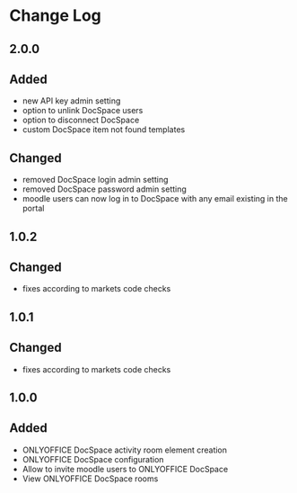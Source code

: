 # Change Log

## 2.0.0
## Added
- new API key admin setting
- option to unlink DocSpace users
- option to disconnect DocSpace
- custom DocSpace item not found templates

## Changed
- removed DocSpace login admin setting
- removed DocSpace password admin setting
- moodle users can now log in to DocSpace with any email existing in the portal

## 1.0.2
## Changed
- fixes according to markets code checks

## 1.0.1
## Changed
- fixes according to markets code checks

## 1.0.0
## Added
- ONLYOFFICE DocSpace activity room element creation
- ONLYOFFICE DocSpace configuration
- Allow to invite moodle users to ONLYOFFICE DocSpace
- View ONLYOFFICE DocSpace rooms
